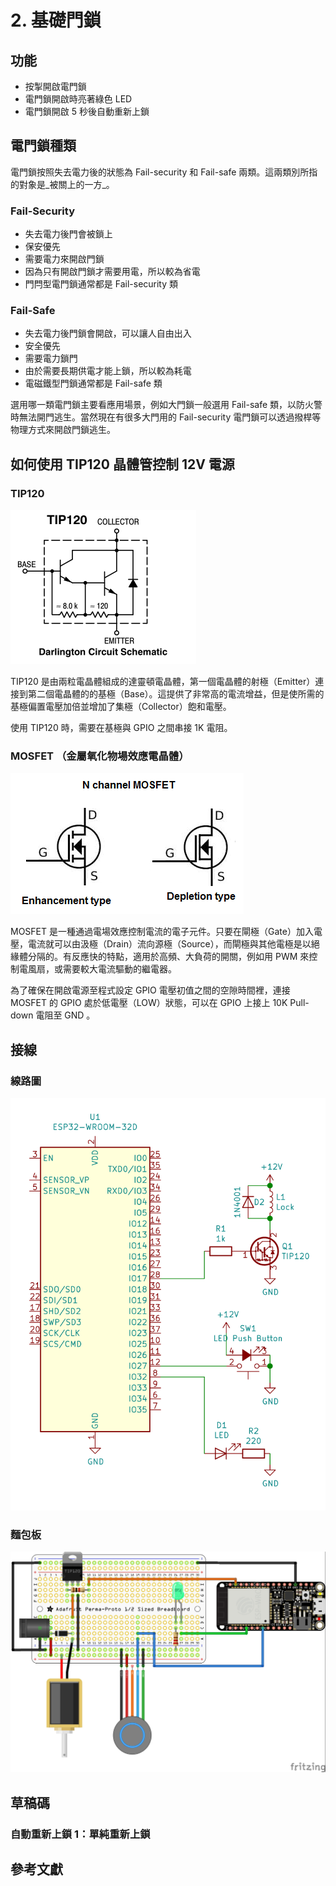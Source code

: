 # 2. 基礎門鎖
## 功能
* 按掣開啟電門鎖
* 電門鎖開啟時亮著綠色 LED
* 電門鎖開啟 5 秒後自動重新上鎖

## 電門鎖種類
電門鎖按照失去電力後的狀態為 Fail-security 和 Fail-safe 兩類。這兩類別所指的對象是_被關上的一方_。

### Fail-Security
* 失去電力後門會被鎖上
* 保安優先
* 需要電力來開啟門鎖
* 因為只有開啟門鎖才需要用電，所以較為省電
* 門閂型電門鎖通常都是 Fail-security 類

### Fail-Safe
* 失去電力後門鎖會開啟，可以讓人自由出入
* 安全優先
* 需要電力鎖門
* 由於需要長期供電才能上鎖，所以較為耗電
* 電磁鐵型門鎖通常都是 Fail-safe 類

選用哪一類電門鎖主要看應用場景，例如大門鎖一般選用 Fail-safe 類，以防火警時無法開門逃生。當然現在有很多大門用的 Fail-security 電門鎖可以透過撥桿等物理方式來開啟門鎖逃生。

## 如何使用 TIP120 晶體管控制 12V 電源
### TIP120
![TIP120](tip120.png "TIP120")

TIP120 是由兩粒電晶體組成的達靈頓電晶體，第一個電晶體的射極（Emitter）連接到第二個電晶體的的基極（Base）。這提供了非常高的電流增益，但是使所需的基極偏置電壓加倍並增加了集極（Collector）飽和電壓。

使用 TIP120 時，需要在基極與 GPIO 之間串接 1K 電阻。

### MOSFET （金屬氧化物場效應電晶體）  
![N 通道 場效應晶體管](N-channel-MOSFET.png "N通道 場效應晶體管")

MOSFET 是一種通過電場效應控制電流的電子元件。只要在閘極（Gate）加入電壓，電流就可以由汲極（Drain）流向源極（Source），而閘極與其他電極是以絕緣體分隔的。有反應快的特點，適用於高頻、大負荷的開關，例如用 PWM 來控制電風扇，或需要較大電流驅動的繼電器。

為了確保在開啟電源至程式設定 GPIO 電壓初值之間的空隙時間裡，連接 MOSFET 的 GPIO 處於低電壓（LOW）狀態，可以在 GPIO 上接上 10K Pull-down 電阻至 GND 。

## 接線
### 線路圖
![Session 2 接路圖](session_2-schemactic.png "Session 2 線路圖")

### 麵包板

![Session 2 麵包板](session_2_breadboard.jpg "Session 2 麵包板")  

## 草稿碼

### 自動重新上鎖 1：單純重新上鎖

## 參考文獻
